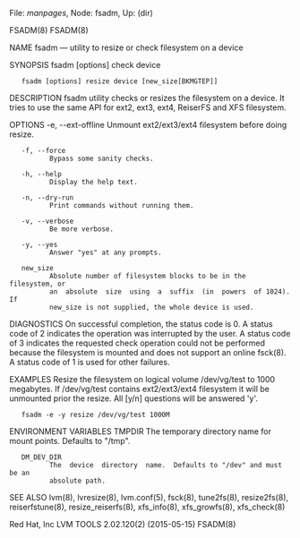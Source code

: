 File: *manpages*,  Node: fsadm,  Up: (dir)

FSADM(8)                                                              FSADM(8)



NAME
       fsadm — utility to resize or check filesystem on a device

SYNOPSIS
       fsadm [options] check device

       fsadm [options] resize device [new_size[BKMGTEP]]


DESCRIPTION
       fsadm  utility  checks or resizes the filesystem on a device.  It tries
       to use the same API for ext2, ext3, ext4, ReiserFS and XFS filesystem.

OPTIONS
       -e, --ext-offline
              Unmount ext2/ext3/ext4 filesystem before doing resize.

       -f, --force
              Bypass some sanity checks.

       -h, --help
              Display the help text.

       -n, --dry-run
              Print commands without running them.

       -v, --verbose
              Be more verbose.

       -y, --yes
              Answer "yes" at any prompts.

       new_size
              Absolute number of filesystem blocks to be in the filesystem, or
              an  absolute  size  using  a  suffix  (in  powers  of 1024).  If
              new_size is not supplied, the whole device is used.


DIAGNOSTICS
       On successful completion, the status code is 0.  A  status  code  of  2
       indicates  the operation was interrupted by the user.  A status code of
       3 indicates the  requested  check  operation  could  not  be  performed
       because  the  filesystem  is  mounted  and  does  not support an online
       fsck(8).  A status code of 1 is used for other failures.


EXAMPLES
       Resize the filesystem on logical volume /dev/vg/test to 1000 megabytes.
       If /dev/vg/test contains ext2/ext3/ext4 filesystem it will be unmounted
       prior the resize.  All [y/n] questions will be answered 'y'.

       fsadm -e -y resize /dev/vg/test 1000M

ENVIRONMENT VARIABLES
       TMPDIR The temporary directory  name  for  mount  points.  Defaults  to
              "/tmp".

       DM_DEV_DIR
              The  device  directory  name.  Defaults to "/dev" and must be an
              absolute path.


SEE ALSO
       lvm(8), lvresize(8), lvm.conf(5),  fsck(8),  tune2fs(8),  resize2fs(8),
       reiserfstune(8),    resize_reiserfs(8),   xfs_info(8),   xfs_growfs(8),
       xfs_check(8)



Red Hat, Inc          LVM TOOLS 2.02.120(2) (2015-05-15)              FSADM(8)
